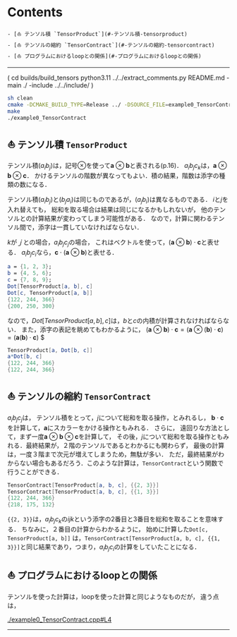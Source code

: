 # Contents
    - [⛵ テンソル積 `TensorProduct`](#-テンソル積-tensorproduct)
    - [⛵ テンソルの縮約 `TensorContract`](#-テンソルの縮約-tensorcontract)
    - [⛵ プログラムにおけるloopとの関係](#-プログラムにおけるloopとの関係)


---
(
cd builds/build_tensors
python3.11 ../../extract_comments.py README.md -main ./ -include ../../include/
)


```sh
sh clean
cmake -DCMAKE_BUILD_TYPE=Release ../ -DSOURCE_FILE=example0_TensorContract.cpp
make
./example0_TensorContract
```

## ⛵ テンソル積 `TensorProduct` 

テンソル積$(a _i b _j)$は，記号$\otimes$を使って$\boldsymbol{a} \otimes \boldsymbol{b}$と表される(p.16)．
$a _i b _j c _k$は，$\boldsymbol{a} \otimes \boldsymbol{b} \otimes \boldsymbol{c}$．
かけるテンソルの階数が異なってもよい．積の結果，階数は添字の種類の数になる．

テンソル積$(a _i b _j)$と$(b _j a _i)$は同じものであるが，$(a _j b _i)$は異なるものである．
$i$と$j$を入れ替えても，
総和を取る場合は結果は同じになるかもしれないが，
他のテンソルとの計算結果が変わってしまう可能性がある．
なので，計算に関わるテンソル間で，添字は一貫していなければならない．

$k$が$ｊ$との場合，$a _i b _j c _j$の場合，
これはベクトルを使って，$(\boldsymbol{a} \otimes \boldsymbol{b}) \cdot \boldsymbol{c}$と表せる．
$a _i b _j c _i$なら，$\boldsymbol{c} \cdot (\boldsymbol{a} \otimes \boldsymbol{b})$と表せる．

```Mathematica
a = {1, 2, 3};
b = {4, 5, 6};
c = {7, 8, 9};
Dot[TensorProduct[a, b], c]
Dot[c, TensorProduct[a, b]]
{122, 244, 366}
{200, 250, 300}
```

なので，$Dot[TensorProduct[a, b], c]$は，$b$と$c$の内積が計算されなければならない．
また，添字の表記を眺めてもわかるように，
$(\boldsymbol{a} \otimes \boldsymbol{b}) \cdot \boldsymbol{c}
= (\boldsymbol{a} \otimes (\boldsymbol{b}) \cdot \boldsymbol{c})
= (\boldsymbol{a} (\boldsymbol{b}) \cdot \boldsymbol{c})$
$

```Mathematica
TensorProduct[a, Dot[b, c]]
a*Dot[b, c]
{122, 244, 366}
{122, 244, 366}
```

## ⛵ テンソルの縮約 `TensorContract` 

$a_i b_j c_j$は，
テンソル積をとって，$j$について総和を取る操作，とみれるし，
${\boldsymbol{b}} \cdot {\boldsymbol{c}}$を計算して，${\boldsymbol{a}}$にスカラーをかける操作ともみれる．
さらに，
遠回りな方法として，まず一度${\boldsymbol{a}} \otimes {\boldsymbol{b}} \otimes {\boldsymbol{c}}$を計算して，
その後，$j$について総和を取る操作ともみれる．最終結果が，２階のテンソルであるとわかるにも関わらず，
最後の計算は，一度３階まで次元が増えてしまうため，無駄が多い．
ただ，最終結果がわからない場合もあるだろう．このような計算は，`TensorContract`という関数で行うことができる．

```Mathematica
TensorContract[TensorProduct[a, b, c], {{2, 3}}]
TensorContract[TensorProduct[a, b, c], {{1, 3}}]
{122, 244, 366}
{218, 175, 132}
```

`{{2, 3}}`は，$a_ib_jc_k$の$ijk$という添字の2番目と3番目を総和を取ることを意味する．
ちなみに，２番目の計算からわかるように，
始めに計算した`Dot[c, TensorProduct[a, b]]`
は，`TensorContract[TensorProduct[a, b, c], {{1, 3}}]`と同じ結果であり，つまり，$a_ib_jc_i$の計算をしていたことになる．

## ⛵ プログラムにおけるloopとの関係 

テンソルを使った計算は，loopを使った計算と同じようなものだが，
違う点は，

[./example0_TensorContract.cpp#L4](./example0_TensorContract.cpp#L4)

---
